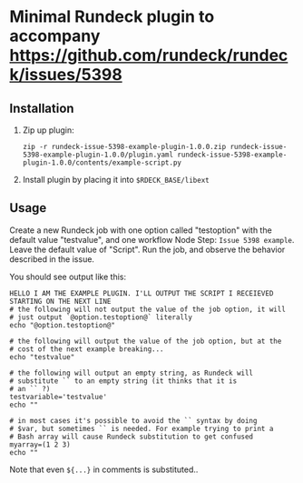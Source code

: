 # Minimal Rundeck plugin to accompany https://github.com/rundeck/rundeck/issues/5398

## Installation

1. Zip up plugin:
    ```
    zip -r rundeck-issue-5398-example-plugin-1.0.0.zip rundeck-issue-5398-example-plugin-1.0.0/plugin.yaml rundeck-issue-5398-example-plugin-1.0.0/contents/example-script.py
    ```
2. Install plugin by placing it into `$RDECK_BASE/libext`

## Usage

Create a new Rundeck job with one option called "testoption" with the default value "testvalue", and one workflow Node Step: `Issue 5398 example`. Leave the default value of "Script". Run the job, and observe the behavior described in the issue.

You should see output like this:

```text
HELLO I AM THE EXAMPLE PLUGIN. I'LL OUTPUT THE SCRIPT I RECEIEVED STARTING ON THE NEXT LINE
# the following will not output the value of the job option, it will
# just output `@option.testoption@` literally
echo "@option.testoption@"

# the following will output the value of the job option, but at the
# cost of the next example breaking...
echo "testvalue"

# the following will output an empty string, as Rundeck will
# substitute `` to an empty string (it thinks that it is
# an `` ?)
testvariable='testvalue'
echo ""

# in most cases it's possible to avoid the `` syntax by doing
# $var, but sometimes `` is needed. For example trying to print a
# Bash array will cause Rundeck substitution to get confused
myarray=(1 2 3)
echo ""
```

Note that even `${...}` in comments is substituted..
